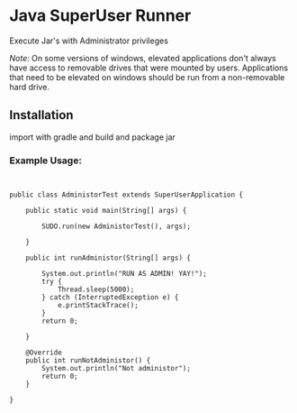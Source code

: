 # Java SuperUser Runner

Execute Jar's with Administrator privileges

_Note:_ On some versions of windows, elevated applications don't always have access to
removable drives that were mounted by users. Applications that need to be elevated on windows
should be run from a non-removable hard drive.

## Installation

import with gradle and build and package jar

### Example Usage:

```


public class AdministorTest extends SuperUserApplication {

    public static void main(String[] args) {

        SUDO.run(new AdministorTest(), args);

    }

    public int runAdministor(String[] args) {

        System.out.println("RUN AS ADMIN! YAY!");
    	try {
    		Thread.sleep(5000);
    	} catch (InterruptedException e) {
    		e.printStackTrace();
    	}
    	return 0;

    }

    @Override
    public int runNotAdministor() {
        System.out.println("Not administor");
        return 0;
    }

}

```
